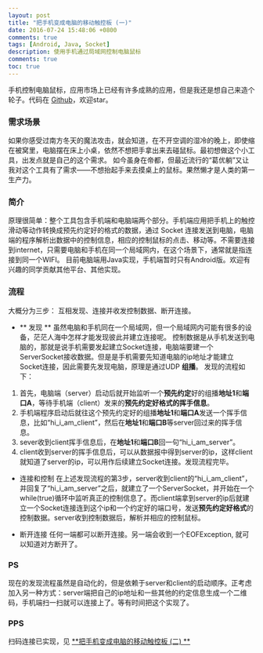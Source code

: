 ```yaml
---
layout: post
title: "把手机变成电脑的移动触控板 (一)"
date: 2016-07-24 15:48:06 +0800
comments: true
tags: [Android, Java, Socket]
description: 使用手机通过局域网控制电脑鼠标
comments: true
toc: true
---
```


手机控制电脑鼠标，应用市场上已经有许多成熟的应用，但是我还是想自己来造个轮子。代码在 [Github](https://github.com/t-gao/mobilemouse)，欢迎star。

### 需求场景
如果你感受过南方冬天的魔法攻击，就会知道，在不开空调的湿冷的晚上，即使缩在被窝里，电脑摆在床上小桌，依然不想把手拿出来去碰鼠标。最初想做这个小工具，出发点就是自己的这个需求。
如今虽身在帝都，但最近流行的“葛优躺”又让我对这个工具有了需求——不想抬起手来去摸桌上的鼠标。果然懒才是人类的第一生产力。

### 简介
原理很简单：整个工具包含手机端和电脑端两个部分。手机端应用把手机上的触控滑动等动作转换成预先约定好的格式的数据，通过 Socket 连接发送到电脑，电脑端的程序解析出数据中的控制信息，相应的控制鼠标的点击、移动等。不需要连接到internet，只需要电脑和手机在同一个局域网内，在这个场景下，通常就是指连接到同一个WIFI。
目前电脑端用Java实现，手机端暂时只有Android版。欢迎有兴趣的同学贡献其他平台、其他实现。

### 流程
大概分为三步： 互相发现、连接并收发控制数据、断开连接。

* ** 发现 **
虽然电脑和手机同在一个局域网，但一个局域网内可能有很多的设备，茫茫人海中怎样才能发现彼此并建立连接呢。
控制数据是从手机发送到电脑的，那就是说手机需要发起建立Socket连接，电脑端要建一个ServerSocket接收数据。但是是手机需要先知道电脑的ip地址才能建立Socket连接，因此需要先发现电脑，原理是通过UDP **组播**。
发现的流程如下：
 1.  首先，电脑端（server）启动后就开始监听一个**预先约定**好的组播**地址1**和**端口A**，等待手机端（client）发来的**预先约定好格式的挥手信息**。
 2. 手机端程序启动后就往这个预先约定好的组播**地址1**和**端口A**发送一个挥手信息，比如“hi_i_am_client”，然后在**地址1**和**端口B**等server回过来的挥手信息。
 3. sever收到client挥手信息后，在**地址1**和**端口B**回一句“hi_i_am_server”。
 4. client收到server的挥手信息后，可以从数据报中得到server的ip，这样client就知道了server的ip，可以用作后续建立Socket连接。发现流程完毕。

* 连接和控制
在上述发现流程的第3步，server收到client的“hi_i_am_client”，并回复了“hi_i_am_server”之后，就建立了一个ServerSocket，并开始在一个while(true)循环中监听真正的控制信息了。而client端拿到server的ip后就建立一个Socket连接连到这个ip和一个约定好的端口号，发送**预先约定好格式**的控制数据。server收到控制数据后，解析并相应的控制鼠标。

* 断开连接
任何一端都可以断开连接。另一端会收到一个EOFException, 就可以知道对方断开了。


### PS
现在的发现流程虽然是自动化的，但是依赖于server和client的启动顺序。正考虑加入另一种方式：server端把自己的ip地址和一些其他的约定信息生成一个二维码，手机端扫一扫就可以连接上了。等有时间把这个实现了。

### PPS
扫码连接已实现，见 [**把手机变成电脑的移动触控板 (二) **](http://tangni.me/2016/07/turn-phones-into-mouses-2)